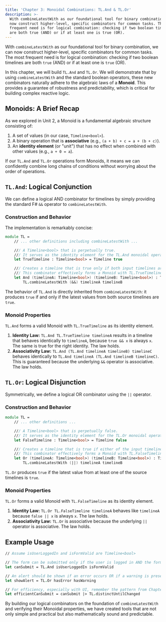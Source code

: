 ```yaml
---
title: 'Chapter 3: Monoidal Combinations: TL.And & TL.Or'
description: >-
  With combineLatestWith as our foundational tool for binary combination, we can
  now construct higher-level, specific combinators for common tasks. The most
  frequent need is for logical combination: checking if two boolean timelines
  are both true (AND) or if at least one is true (OR).
---
```

With `combineLatestWith` as our foundational tool for binary combination, we can now construct higher-level, specific combinators for common tasks. The most frequent need is for logical combination: checking if two boolean timelines are both `true` (AND) or if at least one is `true` (OR).

In this chapter, we will build `TL.And` and `TL.Or`. We will demonstrate that by using `combineLatestWith` and the standard boolean operators, these new combinators naturally adhere to the algebraic laws of a **Monoid**. This provides a guarantee of robustness and predictability, which is critical for building complex reactive logic.

## Monoids: A Brief Recap

As we explored in Unit 2, a Monoid is a fundamental algebraic structure consisting of:

1.  A set of values (in our case, `Timeline<bool>`).
2.  A binary operation that is **associative** (e.g., `(a + b) + c = a + (b + c)`).
3.  An **identity element** (or "unit") that has no effect when combined with other values (e.g., `a + 0 = a`).

If our `TL.And` and `TL.Or` operations form Monoids, it means we can confidently combine long chains of conditions without worrying about the order of operations.

## `TL.And`: Logical Conjunction

We can define a logical AND combinator for timelines by simply providing the standard F# `&&` operator to `combineLatestWith`.

### Construction and Behavior

The implementation is remarkably concise:

```fsharp
module TL =
    // ... other definitions including combineLatestWith ...

    /// A Timeline<bool> that is perpetually true.
    /// It serves as the identity element for the TL.And monoidal operation.
    let TrueTimeline : Timeline<bool> = Timeline true

    /// Creates a timeline that is true only if both input timelines are true.
    /// This combinator effectively forms a Monoid with TL.TrueTimeline as its identity.
    let And (timelineA: Timeline<bool>) (timelineB: Timeline<bool>) : Timeline<bool> =
        TL.combineLatestWith (&&) timelineA timelineB
```

The behavior of `TL.And` is directly inherited from `combineLatestWith`: it produces `true` if and only if the latest values from both source timelines are `true`.

### Monoid Properties

`TL.And` forms a valid Monoid with `TL.TrueTimeline` as its identity element.

1.  **Identity Law:** `TL.And TL.TrueTimeline timelineA` results in a timeline that behaves identically to `timelineA`, because `true && x` is always `x`. The same is true for the right identity. The law holds.
2.  **Associativity Law:** `TL.And (TL.And timelineA timelineB) timelineC` behaves identically to `TL.And timelineA (TL.And timelineB timelineC)`. This is guaranteed because the underlying `&&` operator is associative. The law holds.

## `TL.Or`: Logical Disjunction

Symmetrically, we define a logical OR combinator using the `||` operator.

### Construction and Behavior

```fsharp
module TL =
    // ... other definitions ...

    /// A Timeline<bool> that is perpetually false.
    /// It serves as the identity element for the TL.Or monoidal operation.
    let FalseTimeline : Timeline<bool> = Timeline false

    /// Creates a timeline that is true if either of the input timelines is true.
    /// This combinator effectively forms a Monoid with TL.FalseTimeline as its identity.
    let Or (timelineA: Timeline<bool>) (timelineB: Timeline<bool>) : Timeline<bool> =
        TL.combineLatestWith (||) timelineA timelineB
```

`TL.Or` produces `true` if the latest value from at least one of the source timelines is `true`.

### Monoid Properties

`TL.Or` forms a valid Monoid with `TL.FalseTimeline` as its identity element.

1.  **Identity Law:** `TL.Or TL.FalseTimeline timelineA` behaves like `timelineA` because `false || x` is always `x`. The law holds.
2.  **Associativity Law:** `TL.Or` is associative because the underlying `||` operator is associative. The law holds.

## Example Usage

```fsharp
// Assume isUserLoggedIn and isFormValid are Timeline<bool>

// The form can be submitted only if the user is logged in AND the form is valid.
let canSubmit = TL.And isUserLoggedIn isFormValid

// An alert should be shown if an error occurs OR if a warning is present.
let showAlert = TL.Or hasError hasWarning

// For efficiency, especially with UI, remember the pattern from Chapter 2:
let efficientCanSubmit = canSubmit |> TL.distinctUntilChanged
```

By building our logical combinators on the foundation of `combineLatestWith` and verifying their Monoidal properties, we have created tools that are not only simple and practical but also mathematically sound and predictable.

